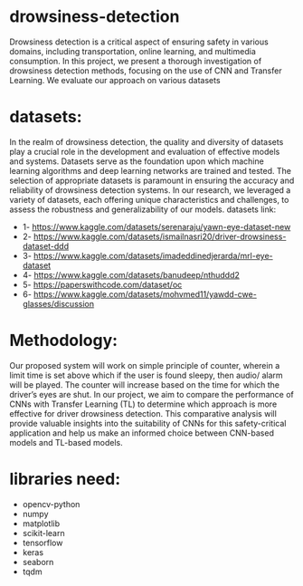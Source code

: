 # drowsiness-detection
Drowsiness detection is a critical aspect of ensuring safety in various domains, including transportation, online learning, and multimedia consumption. In this project, we present a thorough investigation of drowsiness detection methods, focusing on the use of CNN and Transfer Learning. We evaluate our approach on various datasets

# datasets:

In the realm of drowsiness detection, the quality and diversity of datasets play a crucial role in the development and evaluation of effective models and systems. Datasets serve as 
the foundation upon which machine learning algorithms and deep learning networks are trained and tested. The selection of appropriate datasets is paramount in ensuring the accuracy and reliability of drowsiness detection systems. In our research, we leveraged a variety of datasets, each offering unique characteristics and challenges, to assess the robustness and 
generalizability of our models.
datasets link:
* 1- https://www.kaggle.com/datasets/serenaraju/yawn-eye-dataset-new
* 2- https://www.kaggle.com/datasets/ismailnasri20/driver-drowsiness-dataset-ddd
* 3- https://www.kaggle.com/datasets/imadeddinedjerarda/mrl-eye-dataset
* 4- https://www.kaggle.com/datasets/banudeep/nthuddd2
* 5- https://paperswithcode.com/dataset/oc
* 6- https://www.kaggle.com/datasets/mohvmed11/yawdd-cwe-glasses/discussion

# Methodology: 

Our proposed system will work on simple principle of counter, wherein a limit time is set above which if the user is found sleepy, then audio/ alarm will be played. The
counter will increase based on the time for which the driver’s eyes are shut. In our project, we aim to compare the performance of CNNs with Transfer Learning (TL) to determine which 
approach is more effective for driver drowsiness detection. This comparative analysis will provide valuable insights into the suitability of CNNs for this safety-critical 
application and help us make an informed choice between CNN-based models and TL-based models. 

# libraries need:
* opencv-python 
* numpy 
* matplotlib 
* scikit-learn 
* tensorflow 
* keras 
* seaborn 
* tqdm




